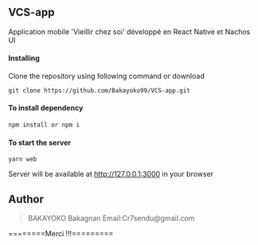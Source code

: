 #
## VCS-app

Application mobile 'Vieillir chez soi' développé en React Native et Nachos UI 

#### Installing

Clone the repository using following command or download

```
git clone https://github.com/Bakayoko99/VCS-app.git
```

#### To install dependency

```
npm install or npm i
```

#### To start the server

```
yarn web
```

Server will be available at http://127.0.0.1:3000 in your browser

## Author

<blockquote>
BAKAYOKO Bakagnan
Email:Cr7sendu@gmail.com
</blockquote>

========Merci !!!=========
